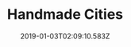 ---
title: Handmade Cities
artist: Plini
date: 2019-01-03T02:09:10.583Z
cover: /upload/a2040672325_16.jpg
styles:
  - Progressive Rock
  - Instrumental
links:
  spotify: https://play.spotify.com/album/36vGWMFViWBpBB4npwmusv
  youtube: https://music.youtube.com/watch?v=4qOeZzZh9MM
  applemusic: https://itunes.apple.com/us/album/handmade-cities/1143950631?uo=4
  soundcloud: ""
  bandcamp: https://plini.bandcamp.com/album/handmade-cities
  deezer: https://www.deezer.com/album/76263232
---